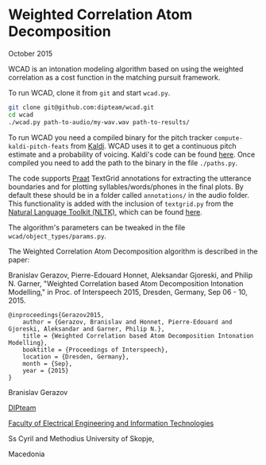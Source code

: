 # Weighted Correlation Atom Decomposition 
October 2015

WCAD is an intonation modeling algorithm based on using the weighted correlation as a cost function in the matching pursuit framework. 

To run WCAD, clone it from `git` and start `wcad.py`.

```sh
git clone git@github.com:dipteam/wcad.git
cd wcad
./wcad.py path-to-audio/my-wav.wav path-to-results/
```
To run WCAD you need a compiled binary for the pitch tracker `compute-kaldi-pitch-feats` from [Kaldi](http://kaldi-asr.org/). WCAD uses it to get a continuous pitch estimate and a probability of voicing. Kaldi's code can be found [here](https://github.com/kaldi-asr/kaldi). Once compiled you need to add the path to the binary in the file `./paths.py`.

The code supports [Praat](http://www.fon.hum.uva.nl/praat/) TextGrid annotations for extracting the utterance boundaries and for plotting syllables/words/phones in the final plots. By default these should be in a folder called `annotations/` in the audio folder. This functionality is added with the inclusion of `textgrid.py` from the [Natural Language Toolkit (NLTK)](https://github.com/nltk/nltk_contrib), which can be found [here](https://github.com/nltk/nltk_contrib/blob/master/nltk_contrib/textgrid.py).

The algorithm's parameters can be tweaked in the file `wcad/object_types/params.py`.

The Weighted Correlation Atom Decomposition algorithm is described in the paper:

Branislav Gerazov, Pierre-Edouard Honnet, Aleksandar Gjoreski, and Philip N. 
Garner, "Weighted Correlation based Atom Decomposition Intonation Modelling," in Proc. of Interspeech 2015, Dresden, Germany, Sep 06 - 10, 2015.

```
@inproceedings{Gerazov2015,
    author = {Gerazov, Branislav and Honnet, Pierre-Edouard and Gjoreski, Aleksandar and Garner, Philip N.},
    title = {Weighted Correlation based Atom Decomposition Intonation Modelling},
    booktitle = {Proceedings of Interspeech},
    location = {Dresden, Germany},
    month = {Sep},
    year = {2015}
}
```

Branislav Gerazov

[DIPteam](http://dipteam.feit.ukim.edu.mk/)

[Faculty of Electrical Engineering and Information Technologies](http://feit.ukim.edu.mk)

Ss Cyril and Methodius University of Skopje,

Macedonia